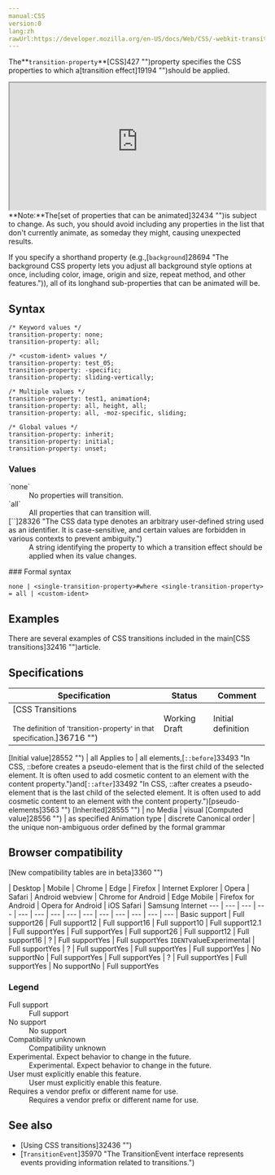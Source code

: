 ```yaml
---
manual:CSS
version:0
lang:zh
rawUrl:https://developer.mozilla.org/en-US/docs/Web/CSS/-webkit-transition-property
---
```






The**`transition-property`**[CSS]427 "")property specifies the CSS properties to which a[transition effect]19194 "")should be applied.

<iframe src='https://interactive-examples.mdn.mozilla.net/pages/css/transition-property.html' width='100%' height='250'></iframe>
**Note:**The[set of properties that can be animated]32434 "")is subject to change. As such, you should avoid including any properties in the list that don&#39;t currently animate, as someday they might, causing unexpected results.


If you specify a shorthand property (e.g.,[`background`]28694 "The background CSS property lets you adjust all background style options at once, including color, image, origin and size, repeat method, and other features.")), all of its longhand sub-properties that can be animated will be.


## Syntax<a name="Syntax"></a>

```
/* Keyword values */
transition-property: none;
transition-property: all;

/* <custom-ident> values */
transition-property: test_05;
transition-property: -specific;
transition-property: sliding-vertically;

/* Multiple values */
transition-property: test1, animation4;
transition-property: all, height, all;
transition-property: all, -moz-specific, sliding;

/* Global values */
transition-property: inherit;
transition-property: initial;
transition-property: unset;
```

### Values<a name="Values"></a>
<dl><dt id=''>`none`</dt><dd>No properties will transition.</dd><dt id=''>`all`</dt><dd>All properties that can transition will.</dd><dt id=''>[`<custom-ident>`]28326 "The <custom-ident> CSS data type denotes an arbitrary user-defined string used as an identifier. It is case-sensitive, and certain values are forbidden in various contexts to prevent ambiguity.")</dt><dd>A string identifying the property to which a transition effect should be applied when its value changes.</dd></dl>
### Formal syntax<a name="Formal_syntax"></a>

```
none | <single-transition-property>#where <single-transition-property> = all | <custom-ident>
```

## Examples<a name="Examples"></a>


There are several examples of CSS transitions included in the main[CSS transitions]32416 "")article.


## Specifications<a name="Specifications"></a>

Specification | Status | Comment 
 ---  |  ---  |  ---  | 
[CSS Transitions<br></br><small>The definition of &#39;transition-property&#39; in that specification.</small>]36716 "") | Working Draft | Initial definition 


[Initial value]28552 "") | all 
Applies to | all elements,[`::before`]33493 "In CSS, ::before creates a pseudo-element that is the first child of the selected element. It is often used to add cosmetic content to an element with the content property.")and[`::after`]33492 "In CSS, ::after creates a pseudo-element that is the last child of the selected element. It is often used to add cosmetic content to an element with the content property.")[pseudo-elements]3563 "") 
[Inherited]28555 "") | no 
Media | visual 
[Computed value]28556 "") | as specified 
Animation type | discrete 
Canonical order | the unique non-ambiguous order defined by the formal grammar 



## Browser compatibility<a name="Browser_compatibility"></a>
[New compatibility tables are in beta<i></i>]3360 "")

 | <abbr>Desktop<i></i></abbr> | <abbr>Mobile<i></i></abbr> 
 | <abbr>Chrome<i></i></abbr> | <abbr>Edge<i></i></abbr> | <abbr>Firefox<i></i></abbr> | <abbr>Internet Explorer<i></i></abbr> | <abbr>Opera<i></i></abbr> | <abbr>Safari<i></i></abbr> | <abbr>Android webview<i></i></abbr> | <abbr>Chrome for Android<i></i></abbr> | <abbr>Edge Mobile<i></i></abbr> | <abbr>Firefox for Android<i></i></abbr> | <abbr>Opera for Android<i></i></abbr> | <abbr>iOS Safari<i></i></abbr> | <abbr>Samsung Internet<i></i></abbr> 
 ---  |  ---  |  ---  |  ---  |  ---  |  ---  |  ---  |  ---  |  ---  |  ---  |  ---  |  ---  |  ---  |  ---  | 
Basic support | <abbr>Full support</abbr>26 | <abbr>Full support</abbr>12 | <abbr>Full support</abbr>16 | <abbr>Full support</abbr>10 | <abbr>Full support</abbr>12.1 | <abbr>Full support</abbr>Yes | <abbr>Full support</abbr>Yes | <abbr>Full support</abbr>26 | <abbr>Full support</abbr>12 | <abbr>Full support</abbr>16 | <abbr>?</abbr> | <abbr>Full support</abbr>Yes | <abbr>Full support</abbr>Yes 
`IDENT`value<abbr>Experimental<i></i></abbr> | <abbr>Full support</abbr>Yes | <abbr>?</abbr> | <abbr>Full support</abbr>Yes | <abbr>Full support</abbr>Yes | <abbr>Full support</abbr>Yes | <abbr>No support</abbr>No | <abbr>Full support</abbr>Yes | <abbr>Full support</abbr>Yes | <abbr>?</abbr> | <abbr>Full support</abbr>Yes | <abbr>Full support</abbr>Yes | <abbr>No support</abbr>No | <abbr>Full support</abbr>Yes 


### Legend<a name="Legend"></a>
<dl><dt id=''><abbr>Full support</abbr></dt><dd>Full support</dd><dt id=''><abbr>No support</abbr></dt><dd>No support</dd><dt id=''><abbr>Compatibility unknown</abbr></dt><dd>Compatibility unknown</dd><dt id=''><abbr>Experimental. Expect behavior to change in the future.<i></i></abbr></dt><dd>Experimental. Expect behavior to change in the future.</dd><dt id=''><abbr>User must explicitly enable this feature.<i></i></abbr></dt><dd>User must explicitly enable this feature.</dd><dt id=''><abbr>Requires a vendor prefix or different name for use.<i></i></abbr></dt><dd>Requires a vendor prefix or different name for use.</dd></dl>


## See also<a name="See_also"></a>

* [Using CSS transitions]32436 "")
* [`TransitionEvent`]35970 "The TransitionEvent interface represents events providing information related to transitions.")



